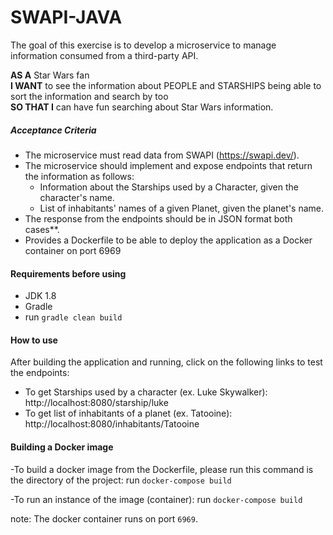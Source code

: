 # SWAPI-JAVA

The goal of this exercise is to develop a microservice to manage information consumed from a third-party API.

**AS A** Star Wars fan  
**I WANT** to see the information about PEOPLE and STARSHIPS being able to sort the information and search by too  
**SO THAT I** can have fun searching about Star Wars information.

##### Acceptance Criteria

 - The microservice must read data from SWAPI (https://swapi.dev/).
 - The microservice should implement and expose endpoints that return the information as
   follows:
     - Information about the Starships used by a Character, given the character's name.
     - List of inhabitants' names of a given Planet, given the planet's name.
 - The response from the endpoints should be in JSON format
  both cases**.
 - Provides a Dockerfile to be able to deploy the application as a Docker container on port 6969
 
 #### Requirements before using
 
 - JDK 1.8
 - Gradle
 - run `gradle clean build`
 
 #### How to use
 
 After building the application and running, click on the following links to test the endpoints:
 
 - To get Starships used by a character (ex. Luke Skywalker): http://localhost:8080/starship/luke
 - To get list of inhabitants of a planet (ex. Tatooine): http://localhost:8080/inhabitants/Tatooine
 
 #### Building a Docker image
 
 -To build a docker image from the Dockerfile, please run this command is the directory of the project:
 run `docker-compose build`
 
 -To run an instance of the image (container):
 run `docker-compose build`
 
 note: The docker container runs on port `6969`.
